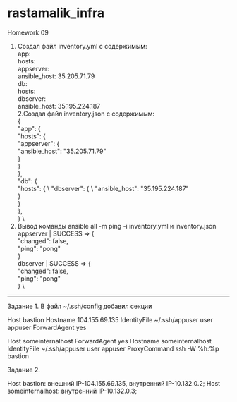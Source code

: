 # rastamalik_infra
Homework 09
1. Создал файл inventory.yml с содержимым: \
app: \
 hosts: \
  appserver: \
   ansible_host: 35.205.71.79 \
db: \
 hosts: \
  dbserver: \
   ansible_host: 35.195.224.187 \
2.Создал файл inventory.json с содержимым: \
{ \
"app": { \
  "hosts": { \
     "appserver": {  \
"ansible_host": "35.205.71.79" \
} \
} \
}, \
"db": { \
 "hosts": { \ 
 "dbserver": { \ 
"ansible_host": "35.195.224.187" \
} \
} \
},\
} \ 
3. Вывод команды ansible all -m ping -i inventory.yml и inventory.json \
appserver | SUCCESS => { \
    "changed": false,  \
    "ping": "pong" \
} \
dbserver | SUCCESS => { \
    "changed": false, \
    "ping": "pong" \
} \

_________________________________________________________________________________________________


Задание 1.
В файл ~/.ssh/config добавил секции


Host bastion
Hostname 104.155.69.135 
IdentityFile ~/.ssh/appuser
user appuser
ForwardAgent yes


Host someinternalhost
ForwardAgent yes
Hostname someinternalhost
IdentityFile ~/.ssh/appuser
user appuser
ProxyCommand ssh -W %h:%p bastion

Задание 2.

Host bastion:  внешний IP-104.155.69.135, внутренний IP-10.132.0.2;
Host someinternalhost: внутренний IP-10.132.0.3;

